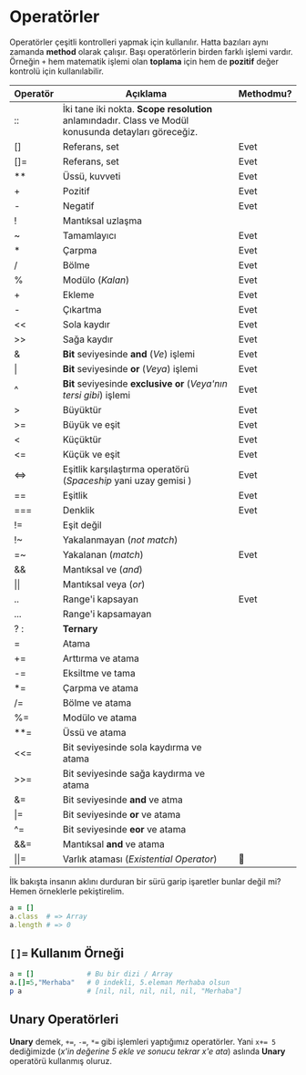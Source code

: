 # Operatörler

Operatörler çeşitli kontrolleri yapmak için kullanılır. Hatta bazıları aynı zamanda **method** olarak çalışır. Başı operatörlerin birden farklı işlemi vardır. Örneğin `+` hem matematik işlemi olan **toplama** için hem de **pozitif** değer kontrolü için kullanılabilir.

| Operatör | Açıklama | Methodmu? |
| -- | -- | -- |
| :: | İki tane iki nokta. **Scope resolution** anlamındadır. Class ve Modül konusunda detayları göreceğiz. | |
| [] | Referans, set | Evet |
| []= | Referans, set | Evet |
| ** | Üssü, kuvveti | Evet |
| + | Pozitif | Evet |
| - | Negatif | Evet |
| ! | Mantıksal uzlaşma |  |
| ~ | Tamamlayıcı | Evet |
| * | Çarpma | Evet |
| / | Bölme | Evet |
| % | Modülo (_Kalan_) | Evet |
| + | Ekleme | Evet |
| - | Çıkartma | Evet |
| << | Sola kaydır | Evet |
| >> | Sağa kaydır | Evet |
| & | **Bit** seviyesinde **and** (_Ve_) işlemi | Evet |
| &#124; | **Bit** seviyesinde **or** (_Veya_) işlemi | Evet |
| ^ | **Bit** seviyesinde **exclusive or** (_Veya'nın tersi gibi_) işlemi | Evet |
| > | Büyüktür | Evet |
| >= | Büyük ve eşit | Evet |
| < | Küçüktür | Evet |
| <= | Küçük ve eşit | Evet |
| <=> | Eşitlik karşılaştırma operatörü (_Spaceship_ yani uzay gemisi ) | Evet |
| == | Eşitlik | Evet |
| === | Denklik | Evet |
| != | Eşit değil |  |
| !~ | Yakalanmayan (_not match_) |   |
| =~ | Yakalanan (_match_) | Evet |
| && | Mantıksal ve (_and_) |  |
| &#124;&#124; | Mantıksal veya (_or_) |  |
| .. | Range'i kapsayan | Evet |
| ... | Range'i kapsamayan |  |
| ? : | **Ternary** |  |
| = | Atama |  |
| += | Arttırma ve atama |  |
| -= | Eksiltme ve tama |  |
| *= | Çarpma ve atama |  |
| /= | Bölme ve atama |  |
| %= | Modülo ve atama |  |
| **= | Üssü ve atama |  |
| <<= | Bit seviyesinde sola kaydırma ve atama |  |
| >>= | Bit seviyesinde sağa kaydırma ve atama |  |
| &= | Bit seviyesinde **and** ve atma |  |
| &#124;= | Bit seviyesinde **or** ve atama |  |
| ^= | Bit seviyesinde **eor** ve atama |  |
| &&= | Mantıksal **and** ve atama |  |
| &#124;&#124;= | Varlık ataması (_Existential Operator_) | &#20; |

İlk bakışta insanın aklını durduran bir sürü garip işaretler bunlar değil mi? Hemen örneklerle pekiştirelim.

```ruby
a = []
a.class  # => Array
a.length # => 0
```
## `[]=` Kullanım Örneği

```ruby
a = []             # Bu bir dizi / Array
a.[]=5,"Merhaba"   # 0 indekli, 5.eleman Merhaba olsun
p a                # [nil, nil, nil, nil, nil, "Merhaba"]
```

## Unary Operatörleri

**Unary** demek, `+=`, `-=`, `*=` gibi işlemleri yaptığımız operatörler. Yani `x+= 5` dediğimizde (_x'in değerine 5 ekle ve sonucu tekrar x'e ata_) aslında **Unary** operatörü kullanmış oluruz.

